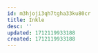 ```yaml
---
id: m3hjoji3qh7tgha33ku80cr
title: Inkle
desc: ''
updated: 1712119933188
created: 1712119933188
---
```

